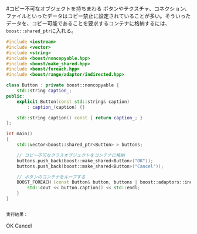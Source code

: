 #コピー不可なオブジェクトを持ちまわる
ボタンやテクスチャ、コネクション、ファイルといったデータはコピー禁止に設定されていることが多い。そういったデータを、コピー可能であることを要求するコンテナに格納するには、`boost::shared_ptr`に入れる。

```cpp
#include <iostream>
#include <vector>
#include <string>
#include <boost/noncopyable.hpp>
#include <boost/make_shared.hpp>
#include <boost/foreach.hpp>
#include <boost/range/adaptor/indirected.hpp>

class Button : private boost::noncopyable {
    std::string caption_;
public:
    explicit Button(const std::string& caption)
        : caption_(caption) {}

    std::string caption() const { return caption_; }
};

int main()
{
    std::vector<boost::shared_ptr<Button> > buttons;

    // コピー不可なクラスオブジェクトをコンテナに格納
    buttons.push_back(boost::make_shared<Button>("OK"));
    buttons.push_back(boost::make_shared<Button>("Cancel"));

    // ボタンのコンテナをループする
    BOOST_FOREACH (const Button& button, buttons | boost::adaptors::indirected) {
        std::cout << button.caption() << std::endl;
    }
}


実行結果：

```
OK
Cancel
```

